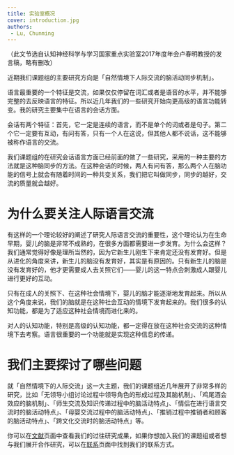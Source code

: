 ```yaml
---
title: 实验室概况
cover: introduction.jpg
authors: 
 - Lu, Chunming
---
```


（此文节选自认知神经科学与学习国家重点实验室2017年度年会卢春明教授的发言稿，略有删改）

近期我们课题组的主要研究方向是「自然情境下人际交流的脑活动同步机制」。

语言最重要的一个特征是交流，如果仅仅停留在词汇或者是语音的水平，并不能够完整的去反映语言的特征。所以近几年我们的一些研究开始向更高级的语言功能转变。我的研究主要集中在语言的会话方面。

会话有两个特征：首先，它一定是连续的语言，而不是单个的词或者是句子。第二个它一定要有互动，有问有答，只有一个人在这说，但其他人都不说话，这不能够被称作语言的交流。

我们课题组的在研究会话语言方面已经前面的做了一些研究，采用的一种主要的方法就是这种脑同步的方法。在这种会话的时候，两人有问有答，那么两个人在脑功能的信号上就会有随着时间的一种共变关系，我们把它叫做同步，同步的越好，交流的质量就会越好。

# 为什么要关注人际语言交流

有这样的一个理论较好的阐述了研究人际语言交流的重要性，这个理论认为在生命早期，婴儿的脑是非常不成熟的，在很多方面都需要进一步发育。为什么会这样？我们通常觉得好像是理所当然的，因为它新生儿刚生下来肯定还没有发育好。但是从进化的角度来讲，新生儿的脑没有发育好，其实是有原因的。只有新生儿的脑是没有发育好的，他才更需要成人去关照它们——婴儿的这一特点会刺激成人跟婴儿进行更好的互动。

只有在成人的关照下、在这种社会情境下，婴儿的脑才能逐渐地发育起来。所以从这个角度来说，我们的脑就是在这种社会互动的情境下发育起来的。我们很多的认知功能，都是为了适应这种社会情境而进化来的。

对人的认知功能，特别是高级的认知功能，都一定得在放在这种社会交流的这种情境下去考察。语言很重要的一个功能就是实现这种信息的传递。

# 我们主要探讨了哪些问题

就「自然情境下的人际交流」这一大主题，我们的课题组近几年展开了非常多样的研究，比如「无领导小组讨论过程中领导角色的形成过程及其脑机制」、「鸡尾酒会效应的脑机制」、「师生交流及知识传递过程中的脑活动特点」、「情侣在进行语言交流时的脑活动特点」、「母婴交流过程中的脑活动特点」、「推销过程中推销者和顾客的脑活动特点」、「跨文化交流时的脑活动特点」等。

你可以在[文献](/Research/)页面中查看我们的过往研究成果，如果你想加入我们的课题组或者想与我们展开合作研究，可以在[联系](/contact/)页面中找到我们的联系方式。
